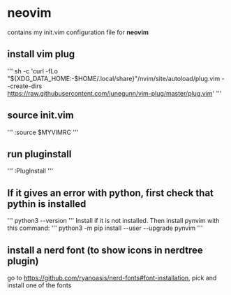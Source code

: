 # neovim
contains my init.vim configuration file for **neovim**

## install vim plug
'''
sh -c 'curl -fLo "${XDG_DATA_HOME:-$HOME/.local/share}"/nvim/site/autoload/plug.vim --create-dirs \
       https://raw.githubusercontent.com/junegunn/vim-plug/master/plug.vim'
'''

## source init.vim
'''
:source $MYVIMRC
'''

## run pluginstall
'''
:PlugInstall
'''

## If it gives an error with python, first check that pythin is installed
'''
python3 --version
'''
Install if it is not installed. Then install pynvim with this command:
'''
python3 -m pip install --user --upgrade pynvim
'''

## install a nerd font (to show icons in nerdtree plugin)
go to https://github.com/ryanoasis/nerd-fonts#font-installation, pick and install one of the fonts


